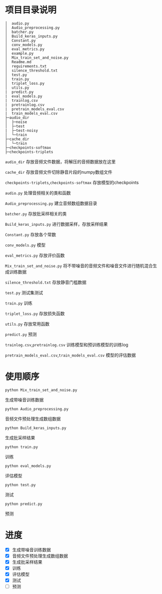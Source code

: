 # 项目目录说明
```
│  audio.py
│  Audio_preprocessing.py
│  batcher.py
│  Build_keras_inputs.py
│  Constant.py
│  conv_models.py
│  eval_metrics.py
│  example.py
│  Mix_train_set_and_noise.py
│  Readme.md
│  requirements.txt
│  silence_threshold.txt
│  test.py
│  train.py
│  triplet_loss.py
│  utils.py
|  predict.py
|  eval_models.py
|  trainlog.csv
|  pretrainlog.csv
|  pretrain_models_eval.csv
|  train_models_eval.csv
├─audio_dir
│  ├─noise
│  ├─test
|  ├─test-noisy
│  └─train       
├─cache_dir
│  └─train   
├─checkpoints-softmax
├─checkpoints-triplets
```
`audio_dir` 存放音频文件数据，将解压的音频数据放在这里

`cache_dir` 存放音频文件切除静音片段的numpy数组文件

`checkpoints-triplets`,`checkpoints-softmax` 存放模型的checkpoints

`audio.py` 处理音频相关的类和函数

`Audio_preprocessing.py` 建立音频数组数据目录

`batcher.py` 存放批采样相关的类

`Build_keras_inputs.py` 进行数据采样，存放采样结果

`Constant.py` 存放各个常数

`conv_models.py` 模型

`eval_metrics.py` 存放评价函数

`Mix_train_set_and_noise.py` 将不带噪音的音频文件和噪音文件进行随机混合生成训练数据

`silence_threshold.txt` 存放静音门槛数据

`test.py` 测试集测试

`train.py` 训练

`triplet_loss.py` 存放损失函数

`utils.py` 存放常用函数

`predict.py` 预测

`trainlog.csv`,`pretrainlog.csv` 训练模型和预训练模型的训练log

`pretrain_models_eval.csv`,`train_models_eval.csv` 模型的评估数据
# 使用顺序

```shell
python Mix_train_set_and_noise.py
```
生成带噪音训练数据
```shell
python Audio_preprocessing.py
```
音频文件预处理生成数组数据
```shell
python Build_keras_inputs.py
```
生成批采样结果
```shell
python train.py
```
训练
```shell
python eval_models.py
```
评估模型
```shell
python test.py
```
测试
```shell
python predict.py
```
预测

# 进度

- [x] 生成带噪音训练数据
- [x] 音频文件预处理生成数组数据
- [x] 生成批采样结果
- [x] 训练
- [x] 评估模型
- [x] 测试
- [ ] 预测